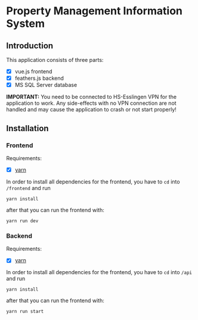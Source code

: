 # Property Management Information System

## Introduction

This application consists of three parts:

- [x] vue.js frontend
- [x] feathers.js backend
- [x] MS SQL Server database

**IMPORTANT:**
You need to be connected to HS-Esslingen VPN for the application to work.
Any side-effects with no VPN connection are not handled and may cause the application to crash or not start properly!

## Installation

### Frontend

Requirements:

- [x] [yarn](https://yarnpkg.com/)

In order to install all dependencies for the frontend,
you have to `cd` into `/frontend` and run

```shell
yarn install
```

after that you can run the frontend with:

```shell
yarn run dev
```

### Backend

Requirements:

- [x] [yarn](https://yarnpkg.com/)

In order to install all dependencies for the frontend,
you have to `cd` into `/api` and run

```shell
yarn install
```

after that you can run the frontend with:

```shell
yarn run start
```

